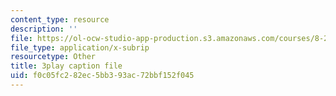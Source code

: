 ```yaml
---
content_type: resource
description: ''
file: https://ol-ocw-studio-app-production.s3.amazonaws.com/courses/8-20-introduction-to-special-relativity-january-iap-2021/f0c05fc282ec5bb393ac72bbf152f045_2jHK2MxGoio.vtt
file_type: application/x-subrip
resourcetype: Other
title: 3play caption file
uid: f0c05fc2-82ec-5bb3-93ac-72bbf152f045
---
```

